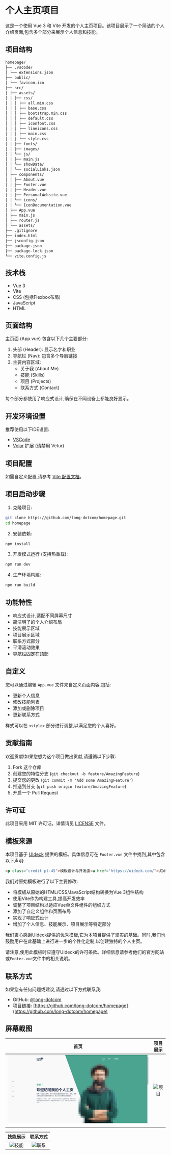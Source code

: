 # 个人主页项目

这是一个使用 Vue 3 和 Vite 开发的个人主页项目。该项目展示了一个简洁的个人介绍页面,包含多个部分来展示个人信息和技能。

## 项目结构

```
homepage/
├── .vscode/
│ └── extensions.json
├── public/
│ └── favicon.ico
├── src/
│ ├── assets/
│ │ ├── css/
│ │ │ ├── all.min.css
│ │ │ ├── base.css
│ │ │ ├── bootstrap.min.css
│ │ │ ├── default.css
│ │ │ ├── iconfont.css
│ │ │ ├── lineicons.css
│ │ │ ├── main.css
│ │ │ └── style.css
│ │ ├── fonts/
│ │ ├── images/
│ │ └── js/
│ │ ├── main.js
│ │ └── showData/
│ │ └── socialLinks.json
│ ├── components/
│ │ ├── About.vue
│ │ ├── Footer.vue
│ │ ├── Header.vue
│ │ ├── PersonalWebsite.vue
│ │ └── icons/
│ │ └── IconDocumentation.vue
│ ├── App.vue
│ ├── main.js
│ ├── router.js
│ └── assets/
├── .gitignore
├── index.html
├── jsconfig.json
├── package.json
├── package-lock.json
└── vite.config.js

```

## 技术栈

- Vue 3
- Vite
- CSS (包括Flexbox布局)
- JavaScript
- HTML

## 页面结构

主页面 (App.vue) 包含以下几个主要部分:

1. 头部 (Header): 显示名字和职业
2. 导航栏 (Nav): 包含多个导航链接
3. 主要内容区域:
   - 关于我 (About Me)
   - 技能 (Skills)
   - 项目 (Projects)
   - 联系方式 (Contact)

每个部分都使用了响应式设计,确保在不同设备上都能良好显示。

## 开发环境设置

推荐使用以下IDE设置:

- [VSCode](https://code.visualstudio.com/)
- [Volar](https://marketplace.visualstudio.com/items?itemName=Vue.volar) 扩展 (请禁用 Vetur)

## 项目配置

如需自定义配置,请参考 [Vite 配置文档](https://cn.vitejs.dev/config/)。

## 项目启动步骤

1. 克隆项目:

```sh
git clone https://github.com/long-dotcom/homepage.git
cd homepage
```

2. 安装依赖:

```sh
npm install
```

3. 开发模式运行 (支持热重载):

```sh
npm run dev
```

4. 生产环境构建:

```sh
npm run build
```

## 功能特性

- 响应式设计,适配不同屏幕尺寸
- 简洁明了的个人介绍布局
- 技能展示区域
- 项目展示区域
- 联系方式部分
- 平滑滚动效果
- 导航栏固定在顶部

## 自定义

您可以通过编辑 `App.vue` 文件来自定义页面内容,包括:

- 更新个人信息
- 修改技能列表
- 添加或删除项目
- 更新联系方式

样式可以在 `<style>` 部分进行调整,以满足您的个人喜好。

## 贡献指南

欢迎贡献!如果您想为这个项目做出贡献,请遵循以下步骤:

1. Fork 这个仓库
2. 创建您的特性分支 (`git checkout -b feature/AmazingFeature`)
3. 提交您的更改 (`git commit -m 'Add some AmazingFeature'`)
4. 推送到分支 (`git push origin feature/AmazingFeature`)
5. 开启一个 Pull Request

## 许可证

此项目采用 MIT 许可证。详情请见 [LICENSE](LICENSE) 文件。

## 模板来源

本项目基于 [UIdeck](https://uideck.com/) 提供的模板。具体信息可在 `Footer.vue` 文件中找到,其中包含以下声明:

```html
<p class="credit pt-45">模板设计与开发由<a href="https://uideck.com/">UIdeck</a>提供</p>
```

我们对原始模板进行了以下主要修改:

- 将模板从原始的HTML/CSS/JavaScript结构转换为Vue 3组件结构
- 使用Vite作为构建工具,提高开发效率
- 调整了项目结构以适应Vue单文件组件的组织方式
- 添加了自定义组件和页面布局
- 实现了响应式设计
- 增加了个人信息、技能展示、项目展示等特定部分

我们衷心感谢UIdeck提供的优秀模板,它为本项目提供了坚实的基础。同时,我们也鼓励用户在此基础上进行进一步的个性化定制,以创建独特的个人主页。

请注意,使用此模板时应遵守UIdeck的许可条款。详细信息请参考他们的官方网站或`Footer.vue`文件中的相关说明。

## 联系方式

如果您有任何问题或建议,请通过以下方式联系我:

- GitHub: [@long-dotcom](https://github.com/long-dotcom)
- 项目链接: [https://github.com/long-dotcom/homepage](https://github.com/long-dotcom/homepage)

## 屏幕截图

| 首页 | 项目展示 |
|:---:|:---:|
| ![首页](./screenshots/home.png) | ![项目](./screenshots/projects.png) |

| 技能展示 | 联系方式 |
|:---:|:---:|
| ![技能](./screenshots/skills.png) | ![联系](./screenshots/contact.png) |
